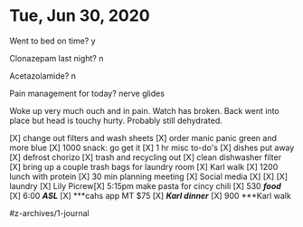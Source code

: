 # Tue, Jun 30, 2020
Went to bed on time? y

Clonazepam last night? n

Acetazolamide? n

Pain management for today? nerve glides

Woke up very much ouch and in pain. Watch has broken. Back went into place but head is touchy hurty. Probably still dehydrated. 

[X] change out filters and wash sheets
[X] order manic panic green and more blue
[X] 1000 snack: go get it
[X] 1 hr misc to-do's
[X] dishes put away
[X] defrost chorizo
[X] trash and recycling out
[X] clean dishwasher filter
[X] bring up a couple trash bags for laundry room
[X] Karl walk
[X] 1200 lunch with protein
[X] 30 min planning meeting
[X] Social media
[X] [X] [X] laundry
[X] Lily Picrew[X] 5:15pm make pasta for cincy chili
[X] 530 ***food***
[X] 6:00 ***ASL***
[X] ***cahs app MT $75
[X] ***Karl dinner***
[X] 900 ***Karl walk



#z-archives/1-journal